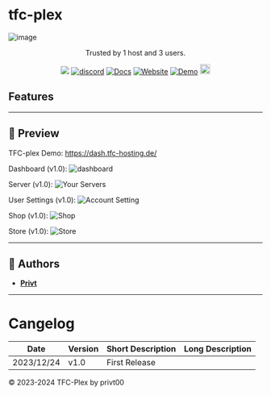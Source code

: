 # tfc-plex

![image](https://cdn.tfc-plex.de/img/gitfront.png)
<p align="center" dir="auto">Trusted by 1 host and 3 users.</p>
<p align="center">
  <a><img src="https://img.shields.io/github/downloads/privt00/tfc-plex/total?color=blue&label=1.0 Downloads"/></a>
  <a href="https://discord.gg/BXmzHS9DRA"><img src="https://img.shields.io/discord/1175441775972860076?color=blue&label=Discord&logo=tfc-plex&logoColor=blue" alt="discord" /></a>
  <a href="https://tfc-plex.de/docs"><img alt="Docs" src="https://img.shields.io/website?down_color=lightred&down_message=Offline&label=Docs&up_color=blue&up_message=Online&url=https://docs.tfc-plex.de/"></a>
  <a href="https://tfc-plex.de"><img alt="Website" src="https://img.shields.io/website?down_color=lightred&down_message=Offline&label=Website&up_color=blue&up_message=Online&url=https://tfc-plex.de"></a>
  <a href="https://demo.tfc-plex.de"><img alt="Demo" src="https://img.shields.io/website?down_color=lightred&down_message=Offline&label=Demo&up_color=blue&up_message=Online&url=https://demo.tfc-plex.de"></a>
  <a  href="https://github.com/privt00/tfc-plex/stargazers"><img src="https://img.shields.io/github/stars/privt00/tfc-plex?label=Stars %E2%AD%90" height="20"/></a>
</p>




## Features



---

## 👀 Preview
TFC-plex Demo: https://dash.tfc-hosting.de/



Dashboard (v1.0):
![dashboard](https://cdn.tfc-plex.de/img/git_5.png)

Server (v1.0):
![Your Servers](https://cdn.tfc-plex.de/img/git_2.png)

User Settings (v1.0):
![Account Setting](https://cdn.tfc-plex.de/img/git_3.png)

Shop (v1.0):
![Shop](https://cdn.tfc-plex.de/img/git_4.png)

Store (v1.0):
![Store](https://cdn.tfc-plex.de/img/git_5.png)

---

## 📝 Authors
- [**Privt**](https://github.com/privt00)


---

# Cangelog

|Date|Version|Short Description|Long Description|
|---|---|---|---|
|2023/12/24|v1.0|First Release||

© 2023-2024 TFC-Plex by privt00

